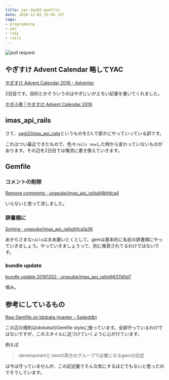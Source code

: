 ```yaml
---
title: yac-day02-gemfile
date: 2016-12-02 15:48 JST
tags:
- programming
- yac
- ruby
- rails
---
```


![pull request](2016/yac_day02_pullrequest.png)

## やぎすけ Advent Calendar 略してYAC
[やぎすけ Advent Calendar 2016 - Adventar](http://www.adventar.org/calendars/1800)

2日目です。目的とかそういうのはやぎにいがエモい記事を書いてくれました。

[やぎ小屋 | やぎすけ Advent Calendar 2016](https://blog.yagi2.com/2016/12/01/introduction-yagi-suke-advent-calendar-2016.html)

## imas\_api\_rails
さて、[yagi2/imas\_api\_rails](https://github.com/yagi2/imas_api_rails)というものを2人で密かにやっていっている訳です。

これはつい最近できたもので、色々`rails new`した時から変わっていないものがあります。その辺を2日目では俺流に書き換えていきます。

## Gemfile
### コメントの削除
[Remove comments · unasuke/imas_api_rails@8bfdca4](https://github.com/unasuke/imas_api_rails/commit/8bfdca47554259dfe0706ef34e3c755d0ad8942d)

いらないと思って消しました。

### 辞書順に
[Sorting · unasuke/imas_api_rails@fca1a36](https://github.com/unasuke/imas_api_rails/commit/fca1a363e5583d76827fff30d7e70749646aa4f8)

あからさまな`rails`はまあ置いとくとして、gemは基本的に名前の辞書順にやっていきましょう。やっていきましょうって、別に推奨されてるわけではないです。

### bundle update
[bundle update 20161202 · unasuke/imas_api_rails@637d0d7](https://github.com/unasuke/imas_api_rails/commit/637d0d7159ff82dca12775819372f22a5955e6f7)

嗜み。

## 参考にしているもの
[Raw Gemfile on Idobata (master - 5adeddb)](https://gist.github.com/kakutani/43b9f42197ab002fcdf8)

この辺の規則はidobataのGemfile styleに倣っています。全部守っているわけではないですが、このスタイルに近づけていくように心がけています。

例えば

> :developmentと:testの両方のグループで必要になるgemの記述

は今は守っていませんが、この記述量でそんな気にするほどでもないと思ったのでそうしています。
